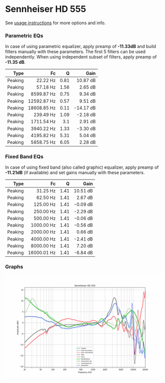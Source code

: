 # Sennheiser HD 555
See [usage instructions](https://github.com/jaakkopasanen/AutoEq#usage) for more options and info.

### Parametric EQs
In case of using parametric equalizer, apply preamp of **-11.33dB** and build filters manually
with these parameters. The first 5 filters can be used independently.
When using independent subset of filters, apply preamp of **-11.35 dB**.

| Type    | Fc          |    Q | Gain      |
|--------:|------------:|-----:|----------:|
| Peaking | 22.22 Hz    | 0.81 | 10.87 dB  |
| Peaking | 57.18 Hz    | 1.56 | 2.65 dB   |
| Peaking | 8599.87 Hz  | 0.75 | 9.34 dB   |
| Peaking | 12592.87 Hz | 0.57 | 9.51 dB   |
| Peaking | 18608.85 Hz | 0.11 | -14.17 dB |
| Peaking | 239.49 Hz   | 1.09 | -2.18 dB  |
| Peaking | 1711.54 Hz  | 3.1  | 2.91 dB   |
| Peaking | 3940.22 Hz  | 1.33 | -3.30 dB  |
| Peaking | 4195.82 Hz  | 5.31 | 5.04 dB   |
| Peaking | 5858.75 Hz  | 6.05 | 2.28 dB   |

### Fixed Band EQs
In case of using fixed band (also called graphic) equalizer, apply preamp of **-11.21dB**
(if available) and set gains manually with these parameters.

| Type    | Fc          |    Q | Gain     |
|--------:|------------:|-----:|---------:|
| Peaking | 31.25 Hz    | 1.41 | 10.51 dB |
| Peaking | 62.50 Hz    | 1.41 | 2.67 dB  |
| Peaking | 125.00 Hz   | 1.41 | -0.09 dB |
| Peaking | 250.00 Hz   | 1.41 | -2.29 dB |
| Peaking | 500.00 Hz   | 1.41 | -0.06 dB |
| Peaking | 1000.00 Hz  | 1.41 | -0.56 dB |
| Peaking | 2000.00 Hz  | 1.41 | 0.66 dB  |
| Peaking | 4000.00 Hz  | 1.41 | -2.41 dB |
| Peaking | 8000.00 Hz  | 1.41 | 7.20 dB  |
| Peaking | 16000.01 Hz | 1.41 | -6.84 dB |

### Graphs
![](./Sennheiser%20HD%20555.png)